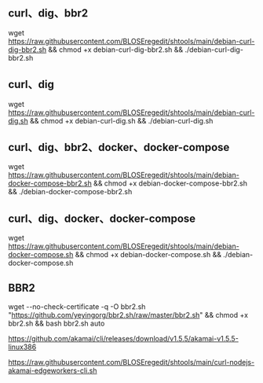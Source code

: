 
## curl、dig、bbr2
wget https://raw.githubusercontent.com/BLOSEregedit/shtools/main/debian-curl-dig-bbr2.sh && chmod +x debian-curl-dig-bbr2.sh && ./debian-curl-dig-bbr2.sh


## curl、dig
wget https://raw.githubusercontent.com/BLOSEregedit/shtools/main/debian-curl-dig.sh && chmod +x debian-curl-dig.sh && ./debian-curl-dig.sh



## curl、dig、bbr2、docker、docker-compose
wget https://raw.githubusercontent.com/BLOSEregedit/shtools/main/debian-docker-compose-bbr2.sh && chmod +x debian-docker-compose-bbr2.sh && ./debian-docker-compose-bbr2.sh


## curl、dig、docker、docker-compose
wget https://raw.githubusercontent.com/BLOSEregedit/shtools/main/debian-docker-compose.sh && chmod +x debian-docker-compose.sh && ./debian-docker-compose.sh

## BBR2
wget --no-check-certificate -q -O bbr2.sh "https://github.com/yeyingorg/bbr2.sh/raw/master/bbr2.sh" && chmod +x bbr2.sh && bash bbr2.sh auto


https://github.com/akamai/cli/releases/download/v1.5.5/akamai-v1.5.5-linux386


https://raw.githubusercontent.com/BLOSEregedit/shtools/main/curl-nodejs-akamai-edgeworkers-cli.sh